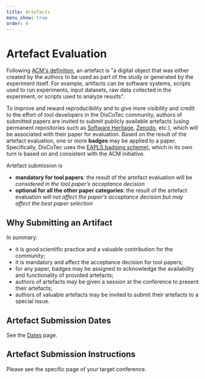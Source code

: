 ```yaml
---
title: Artefacts
menu_show: true	
order: 4
---
```


# Artefact Evaluation

Following [ACM's definition](https://www.acm.org/publications/policies/artifact-review-and-badging-current), an artefact is "a digital object that was either created by the authors to be used as part of the study or generated by the experiment itself. For example, artifacts can be software systems, scripts used to run experiments, input datasets, raw data collected in the experiment, or scripts used to analyze results".

To improve and reward reproducibility and to give more visibility and credit to the effort of tool developers in the DisCoTec community, authors of submitted papers are invited to submit publicly available artefacts (using permanent repositories such as [Software Heritage](https://www.softwareheritage.org/howto-archive-and-reference-your-code/), [Zenodo](https://zenodo.org/), etc.), which will be associated with their paper for evaluation. Based on the result of the artefact evaluation, one or more **badges** may be applied to a paper. Specifically, DisCoTec uses the [EAPLS badging scheme)](https://eapls.org/pages/artifact_badges), which in its own turn is based on and consistent with the ACM initiative.

Artefact submission is 

- **mandatory for tool papers**: the result of the artefact evaluation will be *considered in the tool paper’s acceptance decision*
- **optional for all the other paper categories**: the result of the artefact evaluation *will not affect the paper’s acceptance decision but may affect the best paper selection*

## Why Submitting an Artifact

In summary:

* it is good scientific practice and a valuable contribution for the community;
* it is mandatory and affect the acceptance decision for tool papers;
* for any paper, badges may be assigned to acknowledge the availability and functionality of provided artefacts;
* authors of artefacts may be given a session at the conference to present their artefacts;
* authors of valuable artefacts may be invited to submit their artefacts to a special issue.

## Artefact Submission Dates

See the [Dates](dates) page.

## Artefact Submission Instructions

Please see the specific page of your target conference.

<!--
* Artefact submission: ~~February 29, 2024~~ March 8, 2024
* Kick-the-tires phase:
  - Problem reports from reviewers: ~~8 March, 2024~~ March 17 2024
  - Authors' response to reviewers: ~~15 March, 2024~~ March 23 2024
* Artefact notification: ~~March 29, 2024~~ April 5, 2024
-->

<!--

## Artefact Evaluation

We will be attributing 3 badges, according to [EAPLS guidelines](https://eapls.org/pages/artifact_badges/):

1. Artefact **functional**: documented, consistent, complete, exercisable;
2. Artefact **reusable**: exceeding functional, by being carefully documented and well-structured for reuse and repurposing, see below for details;
3. Artefact **available**: available on a publicly accessible archival repository to a permanent repository that provides a Digital Object Identifier (DOI).

## Evaluation Criteria

All artefacts are evaluated by the artefact evaluation committee. Each artefact will be reviewed by at least two committee members. Reviewers will read the paper and explore the artefact to evaluate how well the artefact supports the claims and results of the paper.

### Criteria for the "functional" badge
The evaluation and the awarding of the functional badge is based on the following questions:

* Is the artefact **documented**, i.e., at minimum, an inventory of artefacts is included, and sufficient description to enable the artefacts to be exercised is included.
* Is the artefact **consistent**, i.e., relevant to the associated paper, significantly contributing to the generation of its main results?
* Is the artefact **complete**, i.e., and as far as possible, are all components relevant to the associated paper included?
* Is the artefact **runnable**, i.e., can the software/scripts that generates the results in the associated paper be executed successfully, and can included data be accessed and appropriately manipulated?

### Criteria for the "available" badge

To get the **available** badge, please upload your VM to a permanent repository that provides a DOI, such as Zenodo, figshare, or Dryad and use this DOI link in your artefact submission.

### Additional criteria for the "reusable" badge

Artefacts seeking the "reusable" badge need to clear a significantly higher bar than functional artefacts. First, they must be available, i.e., receive an "available" badge. Second, we expect a higher level of quality during the evaluation of the functional level. Third, in addition to the criteria from the functional level, they are evaluated against the following criteria:

* Does the artefact have a licence which allows reuse, repurposing, and which is easy to use?
* Are all dependencies and used libraries well documented and up to date?
* Does the artefact README explain in sufficient detail how the artefact can be used beyond the paper?
* Does the artefact provide documented interfaces for extensions, or is the artefact open source?
* Can the artefact be used in a different environment, e.g., built on another system, used outside of the VM or Docker image, etc.?


## Submission Guidelines

Submission site: [https://easychair.org/my/conference?conf=coordination2024](https://easychair.org/my/conference?conf=coordination2024). Please select the "Artefact Evaluation COORDINATION 2024” track when making a new submission and use the same title (and pdf of the paper) as for the COORDINATION submission.

A final artefact submission should consist of

* an  **abstract**
   * that summarises the artefact and explains its relation to the paper including
   * a URL from which a **.zip** file containing the artefact can be downloaded – we encourage you to provide a DOI – and
   * the **SHA256** checksum of the .zip file (on submission), and,
   * if applicable, a description of any special requirements beyond a VM or Docker image (e.g., cloud-computing resources, certain hardware, etc.), and,
   * Please indicate for which badges you aim at and how they are supported 
   * if you are aiming for a reusable badge, an explanation why you believe your artefact is reusable
* a **.pdf** file of the submitted paper.

You can upload the **abstract** as a separate pdf (<em> pdf of the paper </em>) or as an appendix to the submitted (COORDINATION) research paper. In the latter case, upload the paper with the appendix  (<em> pdf of the paper </em>).

When uploading your artefact to the URL, please update the **SHA256** checksum of the .zip file in the abstract. You can generate the checksum using the following command-line tools.

* Linux: sha256sum
* Windows: CertUtil -hashfile SHA256
* MacOS: shasum -a 256

## Packaging Guidelines
Your artefact .zip file must contain the following elements.

* The **artefact**, i.e., data, software, libraries, scripts, etc. required to replicate the results of your paper. Where applicable please prepare a Docker Image or a Virtual Machine. You could use VirtualBox to save a VM image as an OVA file.
* A LICENSE file. This does not need to be complicated. Your licence simply needs to allow the artefact evaluation chairs to download and distribute the artefact to the artefact evaluation committee members and the artefact evaluation committee members must be allowed to evaluate the artefact, e.g., use, execute, and modify the artefact for the purpose of artefact evaluation.
* A README text file that introduces the artefact to the user and guides the user through replication of your results. Ideally, it should consist of the following parts:
   * Any additional requirements for running the artefact, such as hardware requirements or additional proprietary software;
   * The expected total runtime to run the experiments;
   * Detailed and specific reproducibility instructions to setup and use the artefact to replicate the results in the paper; including an explanation which claims and results cannot be replicated and why.
     
If you are not in a position to prepare the artefact as above, please contact PC chairs for an alternative arrangement. For instance, if you cannot provide us with a VM that contains licensed software, e.g., MatLab, please contact us, so we can find a solution.

-->
